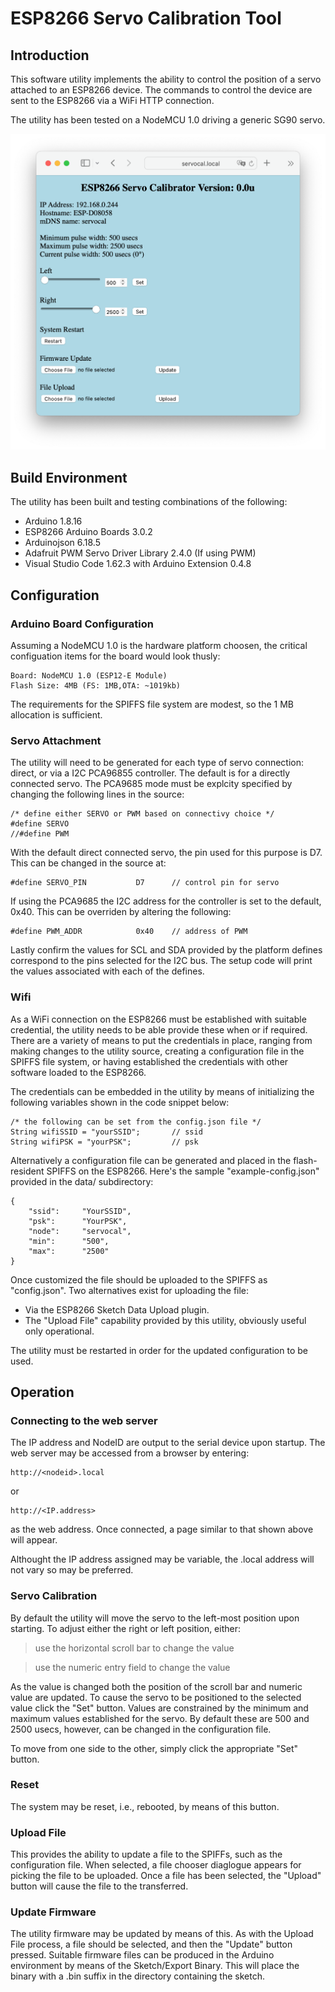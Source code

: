 # ESP8266 Servo Calibration Tool

## Introduction
This software utility implements the ability to control the position of a servo attached to an ESP8266 device.  The commands to control the device are sent to the ESP8266 via a WiFi HTTP connection.

The utility has been tested on a NodeMCU 1.0 driving a generic SG90 servo.

![screenshot](screenshot.png)

## Build Environment
The utility has been built and testing combinations of the following:
- Arduino 1.8.16
- ESP8266 Arduino Boards 3.0.2
- Arduinojson 6.18.5
- Adafruit PWM Servo Driver Library 2.4.0 (If using PWM)
- Visual Studio Code 1.62.3 with Arduino Extension 0.4.8

## Configuration

### Arduino Board Configuration
Assuming a NodeMCU 1.0 is the hardware platform choosen, the critical configuation items for the board would look thusly:
``` 
Board: NodeMCU 1.0 (ESP12-E Module)
Flash Size: 4MB (FS: 1MB,OTA: ~1019kb)
```
The requirements for the SPIFFS file system are modest, so the 1 MB allocation is sufficient.

### Servo Attachment
The utility will need to be generated for each type of servo connection: direct, or via a I2C PCA96855 controller.  The default is for a directly connected servo.  The PCA9685 mode must be explcity specified by changing the following lines in the source:
```
/* define either SERVO or PWM based on connectivy choice */
#define SERVO
//#define PWM
```

With the default direct connected servo, the pin used for this purpose is D7.  This can be changed in the source at:
```
#define SERVO_PIN       	D7		// control pin for servo
```

If using the PCA9685 the I2C address for the controller is set to the default, 0x40.  This can be overriden by altering the following:
```
#define PWM_ADDR        	0x40 	// address of PWM
```
Lastly confirm the values for SCL and SDA provided by the platform defines correspond to the pins selected for the I2C bus.  The setup code will print the values associated with each of the defines.

### Wifi
As a WiFi connection on the ESP8266 must be established with suitable credential, the utility needs to be able provide these when or if required.  There are a variety of means to put the credentials in place, ranging from making changes to the utility source, creating a configuration file in the SPIFFS file system, or having established the credentials with other software loaded to the ESP8266.

The credentials can be embedded in the utility by means of initializing the following variables shown in the code snippet below:

```
/* the following can be set from the config.json file */
String wifiSSID = "yourSSID";		// ssid
String wifiPSK = "yourPSK";			// psk
```

Alternatively a configuration file can be generated and placed in the flash-resident SPIFFS on the ESP8266.  Here's the sample "example-config.json" provided in the data/ subdirectory:
```
{
	"ssid":		"YourSSID",
	"psk": 		"YourPSK",
	"node":		"servocal",
	"min":		"500",
	"max":		"2500"
}
```
Once customized the file should be uploaded to the SPIFFS as "config.json".  Two alternatives exist for uploading the file:

- Via the ESP8266 Sketch Data Upload plugin.
- The "Upload File" capability provided by this utility, obviously useful only operational.

The utility must be restarted in order for the updated configuration to be used.

## Operation

### Connecting to the web server
The IP address and NodeID are output to the serial device upon startup.  The web server may be accessed from a browser by entering:
```
http://<nodeid>.local
```
or
```
http://<IP.address>
```
as the web address.  Once connected, a page similar to that shown above will appear.

Althought the IP address assigned may be variable, the <nodeid>.local address will not vary so may be preferred.

### Servo Calibration
By default the utility will move the servo to the left-most position upon starting.  To adjust either the right or left position, either:
> use the horizontal scroll bar to change the value

> use the numeric entry field to change the value

As the value is changed both the position of the scroll bar and numeric value are updated.  To cause the servo to be positioned to the selected value click the "Set" button.
Values are constrained by the minimum and maximum values established for the servo.  By default these are 500 and 2500 usecs, however, can be changed in the configuration file.

To move from one side to the other, simply click the appropriate "Set" button.

### Reset
The system may be reset, i.e., rebooted, by means of this button.

### Upload File
This provides the ability to update a file to the SPIFFs, such as the configuration file.  When selected, a file chooser diaglogue appears for picking the file to be uploaded.  Once a file has been selected, the "Upload" button will cause the file to the transferred.

### Update Firmware
The utility firmware may be updated by means of this.  As with the Upload File process, a file should be selected, and then the "Update" button pressed.  Suitable firmware files can be produced in the Arduino environment by means of the Sketch/Export Binary.  This will place the binary with a .bin suffix in the directory containing the sketch.